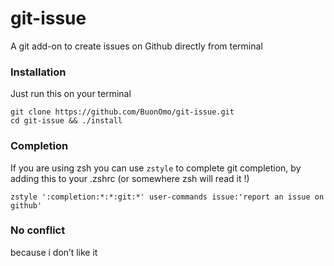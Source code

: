 # git-issue
A git add-on to create issues on Github directly from terminal

### Installation
Just run this on your terminal

    git clone https://github.com/BuonOmo/git-issue.git
    cd git-issue && ./install


### Completion
If you are using zsh you can use `zstyle` to complete git completion, by adding this to your .zshrc (or somewhere zsh will read it !)

    zstyle ':completion:*:*:git:*' user-commands issue:'report an issue on github'

### No conflict

because i don’t like it
